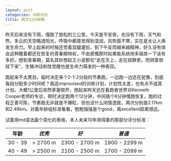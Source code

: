 ```yaml
---
layout: post
categories: 训练日志
title: 两次12分钟跑
---
```


昨天后来没有下雨，慢跑了放松的三公里。今天是平安夜，也没有下雨，天气和煦，多云的天空略透阳光，呼吸中都感觉得到湿润，风吹面不寒，实在是太让人焕发生命力。早上起来的时候还觉着双腿灌铅，到下午反而越来越精神，好久没有体会这种醒着都还在恢复的青春期特权，不由感慨那时如果能系统地多锻炼一下该有多好。想到青春期，莫名其妙想起王小波那句“走在天上，走在寂静里，而阴茎倒挂下来”，生殖冲动和性觉醒也是生命力萌发的一种表现。

跑起来不太费劲，临时决定来个2-1-2分段的节奏跑，一边跑一边还在犹豫，到底每段分配多少时间呢？我这improvised的训练计划，计划性太差，也有点不成其计划。大概1公里后突然茅塞顿开，想起来昨天还在看跑者世界对Kenneth Cooper老师的专访，顿时决定跑两个12分钟，中间插个6分钟慢跑恢复。跑的过程乏善可陈，节奏跑无非就是不爆缸，但也没什么闲情逸致，两次分别是2.17km和2.48km。对着年龄组标准看看，勉勉强强是个good，离excellent距离很远。

试着用md语法画个简化的表格，本人未来10年用得着的那部分评分标准：

年龄|*优秀* |*好*|*普通*
:---:|:---:|:---:|:---:
30 - 39|> 2700 m|2300 - 2700 m|1900 - 2299 m
40 - 49|> 2500 m|2100 - 2500 m|1700 - 2099 m

